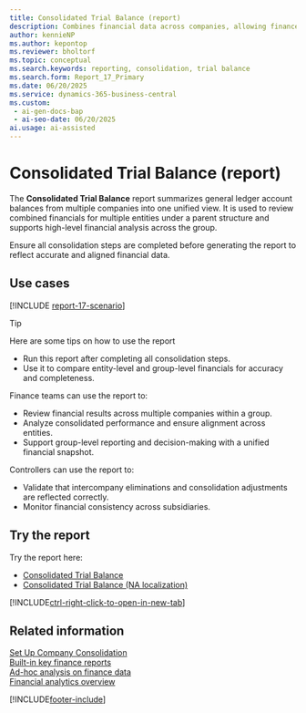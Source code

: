 ```yaml
---
title: Consolidated Trial Balance (report)
description: Combines financial data across companies, allowing finance teams to analyze consolidated performance and ensure alignment across entities.
author: kennieNP
ms.author: kepontop
ms.reviewer: bholtorf
ms.topic: conceptual
ms.search.keywords: reporting, consolidation, trial balance
ms.search.form: Report_17_Primary
ms.date: 06/20/2025
ms.service: dynamics-365-business-central
ms.custom:
 - ai-gen-docs-bap
 - ai-seo-date: 06/20/2025
ai.usage: ai-assisted
---
```


# Consolidated Trial Balance (report)

The **Consolidated Trial Balance** report summarizes general ledger account balances from multiple companies into one unified view. It is used to review combined financials for multiple entities under a parent structure and supports high-level financial analysis across the group.

Ensure all consolidation steps are completed before generating the report to reflect accurate and aligned financial data.

## Use cases

[!INCLUDE [report-17-scenario](../includes/report-17-scenario-include.md)] 

> [!TIP]
> Here are some tips on how to use the report
> 
> * Run this report after completing all consolidation steps.
> * Use it to compare entity-level and group-level financials for accuracy and completeness.


Finance teams can use the report to:

* Review financial results across multiple companies within a group.
* Analyze consolidated performance and ensure alignment across entities.
* Support group-level reporting and decision-making with a unified financial snapshot.

Controllers can use the report to:

* Validate that intercompany eliminations and consolidation adjustments are reflected correctly.
* Monitor financial consistency across subsidiaries.


## Try the report

Try the report here: 
* [Consolidated Trial Balance](https://businesscentral.dynamics.com?report=17)
* [Consolidated Trial Balance (NA localization)](https://businesscentral.dynamics.com?report=10007)

[!INCLUDE[ctrl-right-click-to-open-in-new-tab](../includes/ctrl-right-click-to-open-in-new-tab.md)]


## Related information

[Set Up Company Consolidation](../finance-consolidated-company-reporting-setup.md)  
[Built-in key finance reports](../finance-reports.md)  
[Ad-hoc analysis on finance data](../ad-hoc-analysis-finance.md)  
[Financial analytics overview](../bi.md)  

[!INCLUDE[footer-include](../includes/footer-banner.md)]